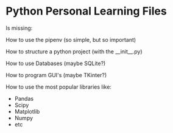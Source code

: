 # Python Personal Learning Files
Is missing:

How to use the pipenv (so simple, but so important)

How to structure a python project (with the \_\_init\_\_.py)

How to use Databases (maybe SQLite?)

How to program GUI's (maybe TKinter?)

How to use the most popular libraries like:
- Pandas
- Scipy
- Matplotlib
- Numpy
- etc
